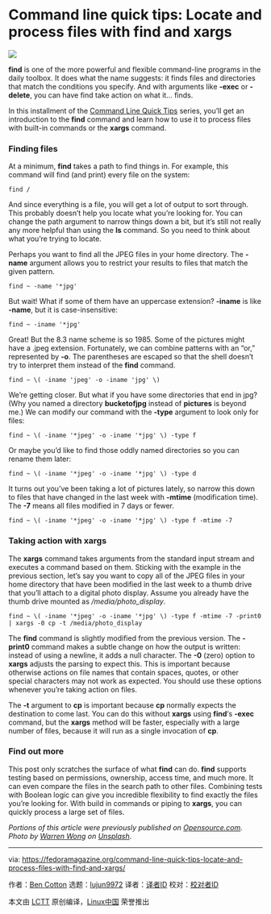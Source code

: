 [#]: collector: (lujun9972)
[#]: translator: ( )
[#]: reviewer: ( )
[#]: publisher: ( )
[#]: url: ( )
[#]: subject: (Command line quick tips: Locate and process files with find and xargs)
[#]: via: (https://fedoramagazine.org/command-line-quick-tips-locate-and-process-files-with-find-and-xargs/)
[#]: author: (Ben Cotton https://fedoramagazine.org/author/bcotton/)

Command line quick tips: Locate and process files with find and xargs
======

![][1]

**find** is one of the more powerful and flexible command-line programs in the daily toolbox. It does what the name suggests: it finds files and directories that match the conditions you specify. And with arguments like **-exec** or **-delete**, you can have find take action on what it… finds.

In this installment of the [Command Line Quick Tips][2] series, you’ll get an introduction to the **find** command and learn how to use it to process files with built-in commands or the **xargs** command.

### Finding files

At a minimum, **find** takes a path to find things in. For example, this command will find (and print) every file on the system:

```
find /
```

And since everything is a file, you will get a lot of output to sort through. This probably doesn’t help you locate what you’re looking for. You can change the path argument to narrow things down a bit, but it’s still not really any more helpful than using the **ls** command. So you need to think about what you’re trying to locate.

Perhaps you want to find all the JPEG files in your home directory. The **-name** argument allows you to restrict your results to files that match the given pattern.

```
find ~ -name '*jpg'
```

But wait! What if some of them have an uppercase extension? **-iname** is like **-name**, but it is case-insensitive:

```
find ~ -iname '*jpg'
```

Great! But the 8.3 name scheme is so 1985. Some of the pictures might have a .jpeg extension. Fortunately, we can combine patterns with an “or,” represented by **-o**. The parentheses are escaped so that the shell doesn’t try to interpret them instead of the **find** command.

```
find ~ \( -iname 'jpeg' -o -iname 'jpg' \)
```

We’re getting closer. But what if you have some directories that end in jpg? (Why you named a directory **bucketofjpg** instead of **pictures** is beyond me.) We can modify our command with the **-type** argument to look only for files:

```
find ~ \( -iname '*jpeg' -o -iname '*jpg' \) -type f
```

Or maybe you’d like to find those oddly named directories so you can rename them later:

```
find ~ \( -iname '*jpeg' -o -iname '*jpg' \) -type d
```

It turns out you’ve been taking a lot of pictures lately, so narrow this down to files that have changed in the last week with **-mtime** (modification time). The **-7** means all files modified in 7 days or fewer.

```
find ~ \( -iname '*jpeg' -o -iname '*jpg' \) -type f -mtime -7
```

### Taking action with xargs

The **xargs** command takes arguments from the standard input stream and executes a command based on them. Sticking with the example in the previous section, let’s say you want to copy all of the JPEG files in your home directory that have been modified in the last week to a thumb drive that you’ll attach to a digital photo display. Assume you already have the thumb drive mounted as _/media/photo_display_.

```
find ~ \( -iname '*jpeg' -o -iname '*jpg' \) -type f -mtime -7 -print0 | xargs -0 cp -t /media/photo_display
```

The **find** command is slightly modified from the previous version. The **-print0** command makes a subtle change on how the output is written: instead of using a newline, it adds a null character. The **-0** (zero) option to **xargs** adjusts the parsing to expect this. This is important because otherwise actions on file names that contain spaces, quotes, or other special characters may not work as expected. You should use these options whenever you’re taking action on files.

The **-t** argument to **cp** is important because **cp** normally expects the destination to come last. You can do this without **xargs** using **find**‘s **-exec** command, but the **xargs** method will be faster, especially with a large number of files, because it will run as a single invocation of **cp**.

### Find out more

This post only scratches the surface of what **find** can do. **find** supports testing based on permissions, ownership, access time, and much more. It can even compare the files in the search path to other files. Combining tests with Boolean logic can give you incredible flexibility to find exactly the files you’re looking for. With build in commands or piping to **xargs**, you can quickly process a large set of files.

_Portions of this article were previously published on [Opensource.com][3]._ _Photo by _[_Warren Wong_][4]_ on [Unsplash][5]_.

--------------------------------------------------------------------------------

via: https://fedoramagazine.org/command-line-quick-tips-locate-and-process-files-with-find-and-xargs/

作者：[Ben Cotton][a]
选题：[lujun9972][b]
译者：[译者ID](https://github.com/译者ID)
校对：[校对者ID](https://github.com/校对者ID)

本文由 [LCTT](https://github.com/LCTT/TranslateProject) 原创编译，[Linux中国](https://linux.cn/) 荣誉推出

[a]: https://fedoramagazine.org/author/bcotton/
[b]: https://github.com/lujun9972
[1]: https://fedoramagazine.org/wp-content/uploads/2018/10/commandlinequicktips-816x345.jpg
[2]: https://fedoramagazine.org/?s=command+line+quick+tips
[3]: https://opensource.com/article/18/4/how-use-find-linux
[4]: https://unsplash.com/@wflwong?utm_source=unsplash&utm_medium=referral&utm_content=creditCopyText
[5]: https://unsplash.com/s/photos/search?utm_source=unsplash&utm_medium=referral&utm_content=creditCopyText
